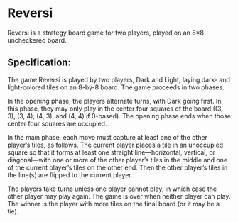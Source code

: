 # Reversi

Reversi is a strategy board game for two players, played on an 8×8 uncheckered board.

## Specification:

The game Reversi is played by two players, Dark and Light, laying dark- and light-colored tiles on an 8-by-8 board. The game proceeds in two phases.

In the opening phase, the players alternate turns, with Dark going first. In this phase, they may only play in the center four squares of the board ((3, 3), (3, 4), (4, 3), and (4, 4) if 0-based). The opening phase ends when those center four squares are occupied.

In the main phase, each move must capture at least one of the other player’s tiles, as follows. The current player places a tile in an unoccupied square so that it forms at least one straight line—horizontal, vertical, or diagonal—with one or more of the other player’s tiles in the middle and one of the current player’s tiles on the other end. Then the other player’s tiles in the line(s) are flipped to the current player.

The players take turns unless one player cannot play, in which case the other player may play again. The game is over when neither player can play. The winner is the player with more tiles on the final board (or it may be a tie).
